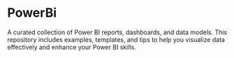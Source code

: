 # PowerBi
A curated collection of Power BI reports, dashboards, and data models. This repository includes examples, templates, and tips to help you visualize data effectively and enhance your Power BI skills.
